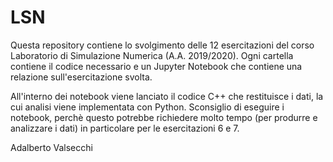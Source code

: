 # LSN
Questa repository contiene lo svolgimento delle 12 esercitazioni del corso Laboratorio di Simulazione Numerica (A.A. 2019/2020).
Ogni cartella contiene il codice necessario e un Jupyter Notebook che contiene una relazione sull'esercitazione svolta.

All'interno dei notebook viene lanciato il codice C++ che restituisce i dati, la cui analisi viene implementata con Python.
Sconsiglio di eseguire i notebook, perchè questo potrebbe richiedere molto tempo (per produrre e analizzare i dati) in particolare per le esercitazioni 6 e 7.


Adalberto Valsecchi
